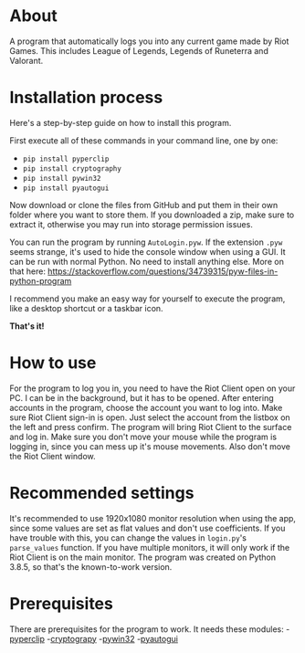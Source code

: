 # About
A program that automatically logs you into any current game made by Riot Games. This includes League of Legends, Legends of Runeterra and Valorant.
# Installation process
Here's a step-by-step guide on how to install this program.

First execute all of these commands in your command line, one by one:
* `pip install pyperclip`
* `pip install cryptography`
* `pip install pywin32`
* `pip install pyautogui`

Now download or clone the files from GitHub and put them in their own folder where you want to store them.
If you downloaded a zip, make sure to extract it, otherwise you may run into storage permission issues.

You can run the program by running `AutoLogin.pyw`.
If the extension `.pyw` seems strange, it's used to hide the console window when using a GUI.
It can be run with normal Python. No need to install anything else.
More on that here: https://stackoverflow.com/questions/34739315/pyw-files-in-python-program

I recommend you make an easy way for yourself to execute the program, like a desktop shortcut or a taskbar icon.

**That's it!**
# How to use
For the program to log you in, you need to have the Riot Client open on your PC. I can be in the background, but it has to be opened.
After entering accounts in the program, choose the account you want to log into. Make sure Riot Client sign-in is open. Just select the account from the listbox on the left and press confirm. The program will bring Riot Client to the surface and log in. Make sure you don't move your mouse while the program is logging in, since you can mess up it's mouse movements. Also don't move the Riot Client window.
# Recommended settings
It's recommended to use 1920x1080 monitor resolution when using the app, since some values are set as flat values and don't use coefficients.
If you have trouble with this, you can change the values in `login.py`'s `parse_values` function.
If you have multiple monitors, it will only work if the Riot Client is on the main monitor.
The program was created on Python 3.8.5, so that's the known-to-work version.
# Prerequisites
There are prerequisites for the program to work. It needs these modules:
  -[pyperclip](https://pypi.org/project/pyperclip/)
  -[cryptograpy](https://pypi.org/project/cryptography/)
  -[pywin32](https://pypi.org/project/pywin32/)
  -[pyautogui](https://pypi.org/project/PyAutoGUI/)
